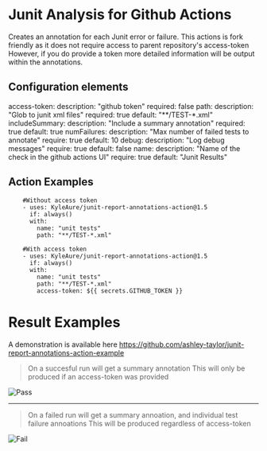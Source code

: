 # Junit Analysis for Github Actions
Creates an annotation for each Junit error or failure.
This actions is fork friendly as it does not require access to parent repository's access-token
However, if you do provide a token more detailed information will be output within the annotations.

## Configuration elements
access-token:
  description: "github token"
  required: false
path:
  description: "Glob to junit xml files"
  required: true
  default: "**/TEST-*.xml"
includeSummary:
  description: "Include a summary annotation"
  required: true
  default: true
numFailures:
  description: "Max number of failed tests to annotate"
  require: true
  default: 10
debug:
  description: "Log debug messages"
  require: true
  default: false
name:
  description: "Name of the check in the github actions UI"
  require: true
  default: "Junit Results"


## Action Examples
```
    #Without access token
    - uses: KyleAure/junit-report-annotations-action@1.5
      if: always()
      with:
        name: "unit tests"
        path: "**/TEST-*.xml"

    #With access token
    - uses: KyleAure/junit-report-annotations-action@1.5
      if: always()
      with:
        name: "unit tests"
        path: "**/TEST-*.xml"
        access-token: ${{ secrets.GITHUB_TOKEN }}
``` 

# Result Examples

A demonstration is available here
https://github.com/ashley-taylor/junit-report-annotations-action-example

> On a succesful run will get a summary annotation
> This will only be produced if an access-token was provided

![Pass](/../images/pass.png?raw=true "Pass")

--- 

> On a failed run will get a summary annoation, and individual test failure annoations
> This will be produced regardless of access-token

![Fail](/../images/fail.png?raw=true "Fail")
